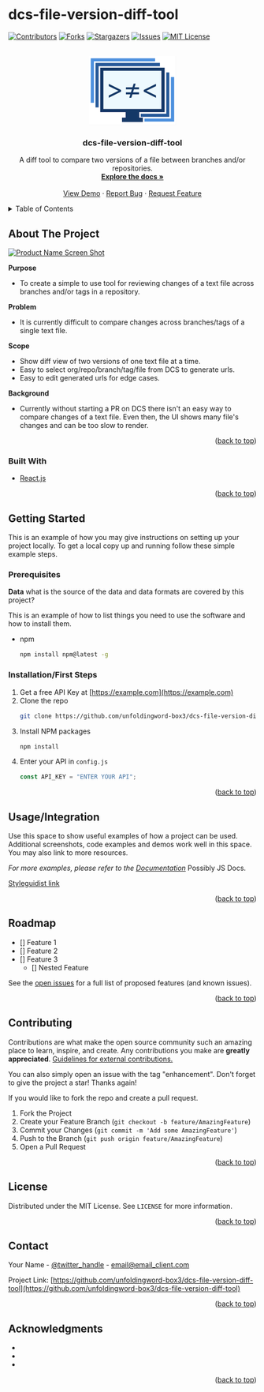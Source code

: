 # dcs-file-version-diff-tool

<div id="top"></div>
<!--
*** Thanks for checking out the Best-README-Template. If you have a suggestion
*** that would make this better, please fork the repo and create a pull request
*** or simply open an issue with the tag "enhancement".
*** Don't forget to give the project a star!
*** Thanks again! Now go create something AMAZING! :D
-->

<!-- PROJECT SHIELDS -->
<!--
*** I'm using markdown "reference style" links for readability.
*** Reference links are enclosed in brackets [ ] instead of parentheses ( ).
*** See the bottom of this document for the declaration of the reference variables
*** for contributors-url, forks-url, etc. This is an optional, concise syntax you may use.
*** https://www.markdownguide.org/basic-syntax/#reference-style-links
-->

[![Contributors][contributors-shield]][contributors-url]
[![Forks][forks-shield]][forks-url]
[![Stargazers][stars-shield]][stars-url]
[![Issues][issues-shield]][issues-url]
[![MIT License][license-shield]][license-url]

<!-- PROJECT LOGO -->
<br />
<div align="center">
  <a href="https://github.com/unfoldingword-box3/dcs-file-version-diff-tool">
    <img src="public/logo.png" alt="Logo" height="140">
  </a>

<h3 align="center">dcs-file-version-diff-tool</h3>

  <p align="center">
    A diff tool to compare two versions of a file between branches and/or repositories.
    <br />
    <a href="https://github.com/unfoldingword-box3/dcs-file-version-diff-tool"><strong>Explore the docs »</strong></a>
    <br />
    <br />
    <a href="https://dcs-file-version-diff-tool.netlify.app/">View Demo</a>
    ·
    <a href="https://github.com/unfoldingword-box3/dcs-file-version-diff-tool/issues">Report Bug</a>
    ·
    <a href="https://github.com/unfoldingword-box3/dcs-file-version-diff-tool/issues">Request Feature</a>
  </p>
</div>

<!-- TABLE OF CONTENTS -->
<details>
  <summary>Table of Contents</summary>
  <ol>
    <li>
      <a href="#about-the-project">About The Project</a>
      <ul>
        <li><a href="#built-with">Built With</a></li>
      </ul>
    </li>
    <li>
      <a href="#getting-started">Getting Started</a>
      <ul>
        <li><a href="#prerequisites">Prerequisites</a></li>
        <li><a href="#installation">Installation</a></li>
      </ul>
    </li>
    <li><a href="#usage">Usage</a></li>
    <li><a href="#roadmap">Roadmap</a></li>
    <li><a href="#contributing">Contributing</a></li>
    <li><a href="#license">License</a></li>
    <li><a href="#contact">Contact</a></li>
    <li><a href="#acknowledgments">Acknowledgments</a></li>
  </ol>
</details>

<!-- ABOUT THE PROJECT -->

## About The Project

[![Product Name Screen Shot][product-screenshot]](https://example.com)

**Purpose**

- To create a simple to use tool for reviewing changes of a text file across branches and/or tags in a repository.

**Problem**

- It is currently difficult to compare changes across branches/tags of a single text file.

**Scope**

- Show diff view of two versions of one text file at a time.
- Easy to select org/repo/branch/tag/file from DCS to generate urls.
- Easy to edit generated urls for edge cases.

**Background**

- Currently without starting a PR on DCS there isn't an easy way to compare changes of a text file. Even then, the UI shows many file's changes and can be too slow to render.

<p align="right">(<a href="#top">back to top</a>)</p>

### Built With

- [React.js](https://reactjs.org/)

<p align="right">(<a href="#top">back to top</a>)</p>

<!-- GETTING STARTED -->

## Getting Started

This is an example of how you may give instructions on setting up your project locally.
To get a local copy up and running follow these simple example steps.

### Prerequisites

**Data**
what is the source of the data and data formats are covered by this project?

This is an example of how to list things you need to use the software and how to install them.

- npm
  ```sh
  npm install npm@latest -g
  ```

### Installation/First Steps

1. Get a free API Key at [https://example.com](https://example.com)
2. Clone the repo
   ```sh
   git clone https://github.com/unfoldingword-box3/dcs-file-version-diff-tool.git
   ```
3. Install NPM packages
   ```sh
   npm install
   ```
4. Enter your API in `config.js`
   ```js
   const API_KEY = "ENTER YOUR API";
   ```

<p align="right">(<a href="#top">back to top</a>)</p>

<!-- USAGE EXAMPLES -->

## Usage/Integration

Use this space to show useful examples of how a project can be used. Additional screenshots, code examples and demos work well in this space. You may also link to more resources.

_For more examples, please refer to the [Documentation](https://example.com)_ Possibly JS Docs.

[Styleguidist link](https://example.netlify.app)

<p align="right">(<a href="#top">back to top</a>)</p>

<!-- ROADMAP -->

## Roadmap

- [] Feature 1
- [] Feature 2
- [] Feature 3
  - [] Nested Feature

See the [open issues](https://github.com/unfoldingword-box3/dcs-file-version-diff-tool/issues) for a full list of proposed features (and known issues).

<p align="right">(<a href="#top">back to top</a>)</p>

<!-- CONTRIBUTING -->

## Contributing

Contributions are what make the open source community such an amazing place to learn, inspire, and create. Any contributions you make are **greatly appreciated**. [Guidelines for external contributions.](https://forum.door43.org)

You can also simply open an issue with the tag "enhancement".
Don't forget to give the project a star! Thanks again!

If you would like to fork the repo and create a pull request.

1. Fork the Project
2. Create your Feature Branch (`git checkout -b feature/AmazingFeature`)
3. Commit your Changes (`git commit -m 'Add some AmazingFeature'`)
4. Push to the Branch (`git push origin feature/AmazingFeature`)
5. Open a Pull Request

<p align="right">(<a href="#top">back to top</a>)</p>

<!-- LICENSE -->

## License

Distributed under the MIT License. See `LICENSE` for more information.

<p align="right">(<a href="#top">back to top</a>)</p>

<!-- CONTACT -->

## Contact

Your Name - [@twitter_handle](https://twitter.com/twitter_handle) - email@email_client.com

Project Link: [https://github.com/unfoldingword-box3/dcs-file-version-diff-tool](https://github.com/unfoldingword-box3/dcs-file-version-diff-tool)

<p align="right">(<a href="#top">back to top</a>)</p>

<!-- ACKNOWLEDGMENTS -->

## Acknowledgments

- []()
- []()
- []()

<p align="right">(<a href="#top">back to top</a>)</p>

<!-- MARKDOWN LINKS & IMAGES -->
<!-- https://www.markdownguide.org/basic-syntax/#reference-style-links -->

[contributors-shield]: https://img.shields.io/github/contributors/unfoldingword-box3/dcs-file-version-diff-tool.svg?style=for-the-badge
[contributors-url]: https://github.com/unfoldingword-box3/dcs-file-version-diff-tool/graphs/contributors
[forks-shield]: https://img.shields.io/github/forks/unfoldingword-box3/dcs-file-version-diff-tool.svg?style=for-the-badge
[forks-url]: https://github.com/unfoldingword-box3/dcs-file-version-diff-tool/network/members
[stars-shield]: https://img.shields.io/github/stars/unfoldingword-box3/dcs-file-version-diff-tool.svg?style=for-the-badge
[stars-url]: https://github.com/unfoldingword-box3/dcs-file-version-diff-tool/stargazers
[issues-shield]: https://img.shields.io/github/issues/unfoldingword-box3/dcs-file-version-diff-tool.svg?style=for-the-badge
[issues-url]: https://github.com/unfoldingword-box3/dcs-file-version-diff-tool/issues
[license-shield]: https://img.shields.io/github/license/unfoldingword-box3/dcs-file-version-diff-tool.svg?style=for-the-badge
[license-url]: https://github.com/unfoldingword-box3/dcs-file-version-diff-tool/blob/master/LICENSE.txt
[linkedin-shield]: https://img.shields.io/badge/-LinkedIn-black.svg?style=for-the-badge&logo=linkedin&colorB=555
[linkedin-url]: https://linkedin.com/in/linkedin_username
[product-screenshot]: images/screenshot.png
